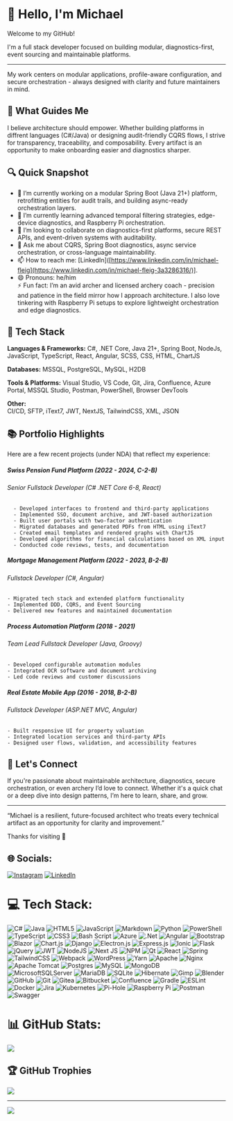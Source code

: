 # 👋 Hello, I'm Michael

Welcome to my GitHub! 

I'm a full stack developer focused on building modular, diagnostics-first, event sourcing and maintainable platforms.

---
My work centers on modular applications, profile-aware configuration, and secure orchestration - always designed with clarity and future maintainers in mind.

## 🧭 What Guides Me
I believe architecture should empower. Whether building platforms in diffrent languages (C#/Java) or designing audit-friendly CQRS flows, I strive for transparency, traceability, and composability. Every artifact is an opportunity to make onboarding easier and diagnostics sharper.
## 🔍 Quick Snapshot
- 🔭 I’m currently working on a modular Spring Boot (Java 21+) platform, retrofitting entities for audit trails, and building async-ready orchestration layers.
- 🌱 I’m currently learning advanced temporal filtering strategies, edge-device diagnostics, and Raspberry Pi orchestration.
- 👯 I’m looking to collaborate on diagnostics-first platforms, secure REST APIs, and event-driven systems with auditability.
- 💬 Ask me about CQRS, Spring Boot diagnostics, async service orchestration, or cross-language maintainability.
- 📫 How to reach me: [LinkedIn]([https://www.linkedin.com/in/michael-fleig](https://www.linkedin.com/in/michael-fleig-3a3286316/)].
- 😄 Pronouns: he/him<br>
⚡ Fun fact: I’m an avid archer and licensed archery coach - precision and patience in the field mirror how I approach architecture. I also love tinkering with Raspberry Pi setups to explore lightweight orchestration and edge diagnostics.

## 🧰 Tech Stack

**Languages & Frameworks:**
C#, .NET Core, Java 21+, Spring Boot, NodeJs, JavaScript, TypeScript, React, Angular, SCSS, CSS, HTML, ChartJS

**Databases:**
MSSQL, PostgreSQL, MySQL, H2DB

**Tools & Platforms:**
Visual Studio, VS Code, Git, Jira, Confluence, Azure Portal, MSSQL Studio, Postman, PowerShell, Browser DevTools

**Other:**  <br>CI/CD, SFTP, iText7, JWT, NextJS, TailwindCSS, XML, JSON

## 📚 Portfolio Highlights
Here are a few recent projects (under NDA) that reflect my experience:

##### Swiss Pension Fund Platform (2022 - 2024, C-2-B)
###### Senior Fullstack Developer (C# .NET Core 6-8, React)

```
  - Developed interfaces to frontend and third-party applications
  - Implemented SSO, document archive, and JWT-based authorization
  - Built user portals with two-factor authentication
  - Migrated databases and generated PDFs from HTML using iText7
  - Created email templates and rendered graphs with ChartJS
  - Developed algorithms for financial calculations based on XML input
  - Conducted code reviews, tests, and documentation
```

##### Mortgage Management Platform (2022 - 2023, B-2-B)
###### Fullstack Developer (C#, Angular)

```
- Migrated tech stack and extended platform functionality
- Implemented DDD, CQRS, and Event Sourcing
- Delivered new features and maintained documentation
```

##### Process Automation Platform (2018 - 2021)
###### Team Lead Fullstack Developer (Java, Groovy)

```
- Developed configurable automation modules
- Integrated OCR software and document archiving
- Led code reviews and customer discussions
```

##### Real Estate Mobile App (2016 - 2018, B-2-B)
###### Fullstack Developer (ASP.NET MVC, Angular)

```
- Built responsive UI for property valuation
- Integrated location services and third-party APIs
- Designed user flows, validation, and accessibility features
```

## 🤝 Let's Connect

If you're passionate about maintainable architecture, diagnostics, secure orchestration, or even archery I’d love to connect. Whether it's a quick chat or a deep dive into design patterns, I’m here to learn, share, and grow.

---

“Michael is a resilient, future-focused architect who treats every technical artifact as an opportunity for clarity and improvement.”

Thanks for visiting 🙌


## 🌐 Socials:
[![Instagram](https://img.shields.io/badge/Instagram-%23E4405F.svg?logo=Instagram&logoColor=white)](https://instagram.com/mr.m.fleig) [![LinkedIn](https://img.shields.io/badge/LinkedIn-%230077B5.svg?logo=linkedin&logoColor=white)](https://www.linkedin.com/in/michael-fleig-3a3286316/)

# 💻 Tech Stack:
![C#](https://img.shields.io/badge/c%23-%23239120.svg?style=for-the-badge&logo=csharp&logoColor=white) ![Java](https://img.shields.io/badge/java-%23ED8B00.svg?style=for-the-badge&logo=openjdk&logoColor=white) ![HTML5](https://img.shields.io/badge/html5-%23E34F26.svg?style=for-the-badge&logo=html5&logoColor=white) ![JavaScript](https://img.shields.io/badge/javascript-%23323330.svg?style=for-the-badge&logo=javascript&logoColor=%23F7DF1E) ![Markdown](https://img.shields.io/badge/markdown-%23000000.svg?style=for-the-badge&logo=markdown&logoColor=white) ![Python](https://img.shields.io/badge/python-3670A0?style=for-the-badge&logo=python&logoColor=ffdd54) ![PowerShell](https://img.shields.io/badge/PowerShell-%235391FE.svg?style=for-the-badge&logo=powershell&logoColor=white) ![TypeScript](https://img.shields.io/badge/typescript-%23007ACC.svg?style=for-the-badge&logo=typescript&logoColor=white) ![CSS3](https://img.shields.io/badge/css3-%231572B6.svg?style=for-the-badge&logo=css3&logoColor=white) ![Bash Script](https://img.shields.io/badge/bash_script-%23121011.svg?style=for-the-badge&logo=gnu-bash&logoColor=white) ![Azure](https://img.shields.io/badge/azure-%230072C6.svg?style=for-the-badge&logo=microsoftazure&logoColor=white) ![.Net](https://img.shields.io/badge/.NET-5C2D91?style=for-the-badge&logo=.net&logoColor=white) ![Angular](https://img.shields.io/badge/angular-%23DD0031.svg?style=for-the-badge&logo=angular&logoColor=white) ![Bootstrap](https://img.shields.io/badge/bootstrap-%238511FA.svg?style=for-the-badge&logo=bootstrap&logoColor=white) ![Blazor](https://img.shields.io/badge/blazor-%235C2D91.svg?style=for-the-badge&logo=blazor&logoColor=white) ![Chart.js](https://img.shields.io/badge/chart.js-F5788D.svg?style=for-the-badge&logo=chart.js&logoColor=white) ![Django](https://img.shields.io/badge/django-%23092E20.svg?style=for-the-badge&logo=django&logoColor=white) ![Electron.js](https://img.shields.io/badge/Electron-191970?style=for-the-badge&logo=Electron&logoColor=white) ![Express.js](https://img.shields.io/badge/express.js-%23404d59.svg?style=for-the-badge&logo=express&logoColor=%2361DAFB) ![Ionic](https://img.shields.io/badge/Ionic-%233880FF.svg?style=for-the-badge&logo=Ionic&logoColor=white) ![Flask](https://img.shields.io/badge/flask-%23000.svg?style=for-the-badge&logo=flask&logoColor=white) ![jQuery](https://img.shields.io/badge/jquery-%230769AD.svg?style=for-the-badge&logo=jquery&logoColor=white) ![JWT](https://img.shields.io/badge/JWT-black?style=for-the-badge&logo=JSON%20web%20tokens) ![NodeJS](https://img.shields.io/badge/node.js-6DA55F?style=for-the-badge&logo=node.js&logoColor=white) ![Next JS](https://img.shields.io/badge/Next-black?style=for-the-badge&logo=next.js&logoColor=white) ![NPM](https://img.shields.io/badge/NPM-%23CB3837.svg?style=for-the-badge&logo=npm&logoColor=white) ![Qt](https://img.shields.io/badge/Qt-%23217346.svg?style=for-the-badge&logo=Qt&logoColor=white) ![React](https://img.shields.io/badge/react-%2320232a.svg?style=for-the-badge&logo=react&logoColor=%2361DAFB) ![Spring](https://img.shields.io/badge/spring-%236DB33F.svg?style=for-the-badge&logo=spring&logoColor=white) ![TailwindCSS](https://img.shields.io/badge/tailwindcss-%2338B2AC.svg?style=for-the-badge&logo=tailwind-css&logoColor=white) ![Webpack](https://img.shields.io/badge/webpack-%238DD6F9.svg?style=for-the-badge&logo=webpack&logoColor=black) ![WordPress](https://img.shields.io/badge/WordPress-%23117AC9.svg?style=for-the-badge&logo=WordPress&logoColor=white) ![Yarn](https://img.shields.io/badge/yarn-%232C8EBB.svg?style=for-the-badge&logo=yarn&logoColor=white) ![Apache](https://img.shields.io/badge/apache-%23D42029.svg?style=for-the-badge&logo=apache&logoColor=white) ![Nginx](https://img.shields.io/badge/nginx-%23009639.svg?style=for-the-badge&logo=nginx&logoColor=white) ![Apache Tomcat](https://img.shields.io/badge/apache%20tomcat-%23F8DC75.svg?style=for-the-badge&logo=apache-tomcat&logoColor=black) ![Postgres](https://img.shields.io/badge/postgres-%23316192.svg?style=for-the-badge&logo=postgresql&logoColor=white) ![MySQL](https://img.shields.io/badge/mysql-4479A1.svg?style=for-the-badge&logo=mysql&logoColor=white) ![MongoDB](https://img.shields.io/badge/MongoDB-%234ea94b.svg?style=for-the-badge&logo=mongodb&logoColor=white) ![MicrosoftSQLServer](https://img.shields.io/badge/Microsoft%20SQL%20Server-CC2927?style=for-the-badge&logo=microsoft%20sql%20server&logoColor=white) ![MariaDB](https://img.shields.io/badge/MariaDB-003545?style=for-the-badge&logo=mariadb&logoColor=white) ![SQLite](https://img.shields.io/badge/sqlite-%2307405e.svg?style=for-the-badge&logo=sqlite&logoColor=white) ![Hibernate](https://img.shields.io/badge/Hibernate-59666C?style=for-the-badge&logo=Hibernate&logoColor=white) ![Gimp](https://img.shields.io/badge/Gimp-657D8B?style=for-the-badge&logo=gimp&logoColor=FFFFFF) ![Blender](https://img.shields.io/badge/blender-%23F5792A.svg?style=for-the-badge&logo=blender&logoColor=white) ![GitHub](https://img.shields.io/badge/github-%23121011.svg?style=for-the-badge&logo=github&logoColor=white) ![Git](https://img.shields.io/badge/git-%23F05033.svg?style=for-the-badge&logo=git&logoColor=white) ![Gitea](https://img.shields.io/badge/Gitea-34495E?style=for-the-badge&logo=gitea&logoColor=5D9425) ![Bitbucket](https://img.shields.io/badge/bitbucket-%230047B3.svg?style=for-the-badge&logo=bitbucket&logoColor=white) ![Confluence](https://img.shields.io/badge/confluence-%23172BF4.svg?style=for-the-badge&logo=confluence&logoColor=white) ![Gradle](https://img.shields.io/badge/Gradle-02303A.svg?style=for-the-badge&logo=Gradle&logoColor=white) ![ESLint](https://img.shields.io/badge/ESLint-4B3263?style=for-the-badge&logo=eslint&logoColor=white) ![Docker](https://img.shields.io/badge/docker-%230db7ed.svg?style=for-the-badge&logo=docker&logoColor=white) ![Jira](https://img.shields.io/badge/jira-%230A0FFF.svg?style=for-the-badge&logo=jira&logoColor=white) ![Kubernetes](https://img.shields.io/badge/kubernetes-%23326ce5.svg?style=for-the-badge&logo=kubernetes&logoColor=white) ![Pi-Hole](https://img.shields.io/badge/pihole-%2396060C.svg?style=for-the-badge&logo=pi-hole&logoColor=white) ![Raspberry Pi](https://img.shields.io/badge/-Raspberry_Pi-C51A4A?style=for-the-badge&logo=Raspberry-Pi) ![Postman](https://img.shields.io/badge/Postman-FF6C37?style=for-the-badge&logo=postman&logoColor=white) ![Swagger](https://img.shields.io/badge/-Swagger-%23Clojure?style=for-the-badge&logo=swagger&logoColor=white)
# 📊 GitHub Stats:
![](https://nirzak-streak-stats.vercel.app/?user=leahcimred&theme=dark&hide_border=false)<br/>

## 🏆 GitHub Trophies
![](https://github-profile-trophy.vercel.app/?username=leahcimred&theme=radical&no-frame=true&no-bg=false&margin-w=4)

---
[![](https://visitcount.itsvg.in/api?id=leahcimred&icon=0&color=0)](https://visitcount.itsvg.in)

<!-- Proudly created with GPRM ( https://gprm.itsvg.in ) -->

</sub>
